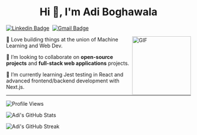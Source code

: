<h1 align="center">Hi 👋, I'm Adi Boghawala</h1>

[![Linkedin Badge](https://img.shields.io/badge/linkedin%20-%230077B5.svg?&style=for-the-badge&logo=linkedin&logoColor=white)][linkedin]&nbsp;
[![Gmail Badge](https://img.shields.io/badge/-gmail-EA4335?style=for-the-badge&logo=Gmail&logoColor=white)][mail]

<img align="right" height="160px" alt="GIF" src="https://media.giphy.com/media/zVb0n3YCIAFLTxOsd5/giphy.gif" />

🤖 Love building things at the union of Machine Learning and Web Dev.

👯 I’m looking to collaborate on **open-source projects** and **full-stack web applications** projects.

🌱 I’m currently learning Jest testing in React and advanced frontend/backend development with Next.js.

---

![Profile Views](https://komarev.com/ghpvc/?username=Adi-204)

![Adi's GitHub Stats](https://github-readme-stats.vercel.app/api?username=Adi-204&show_icons=true)  

![Adi's GitHub Streak](https://github-readme-streak-stats.herokuapp.com/?user=Adi-204&theme=radical)  


[linkedin]: https://www.linkedin.com/in/adi-boghawala/
[mail]: mailto:boghawalaadi@gmail.com

